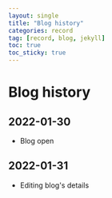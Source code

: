 ```yaml
---
layout: single
title: "Blog history"
categories: record
tag: [record, blog, jekyll]
toc: true
toc_sticky: true
---
```

# Blog history

## 2022-01-30

- Blog open

## 2022-01-31
- Editing blog's details 

